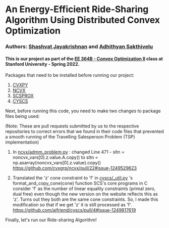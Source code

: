 # An Energy-Efficient Ride-Sharing Algorithm Using Distributed Convex Optimization
### Authors: [Shashvat Jayakrishnan](www.github.com/ShashvatJK) and [Adhithyan Sakthivelu](www.github.com/ThyanRevolter)
#### This is our project as part of the [EE 364B - Convex Optimization II](https://web.stanford.edu/class/ee364b/) class at Stanford University - Spring 2022.

Packages that need to be installed before running our project:
1. [CVXPY](https://github.com/cvxpy/cvxpy)
2. [NCVX](https://github.com/cvxgrp/ncvx)
3. [SCSPROX](https://github.com/bettbra/scsprox)
4. [CYSCS](https://github.com/ajfriend/cyscs)

Next, before running this code,  you need to make two changes to package files being used: 

(Note: These are pull requests submitted by us to the respective repositories to correct errors that we found in their code files that prevented a smooth running of the Travelling Salesperson Problem (TSP) implementation)

1. In [ncvx/admm_problem.py](https://github.com/cvxgrp/ncvx/blob/master/ncvx/admm_problem.py) : changed Line 471 -
    sltn = noncvx_vars[0].z.value.A.copy()
    to
    sltn = np.asarray(noncvx_vars[0].z.value).copy()
    https://github.com/cvxgrp/ncvx/pull/22#issue-1249529623
    
2. Translated the 'z' cone constraint to 'f' in [cyscs/_util.py](https://github.com/ajfriend/cyscs/blob/master/cyscs/_util.py) 's format_and_copy_cone(cone) function
   SCS's core programs in C consider 'f' as the number of linear equality constraints 
   (primal zero, dual free) even though the new version on the website reflects this 
   as 'z'. Turns out they both are the same cone constraints. So, I made this 
   modification so that if we get 'z' it is still processed as 'f'.
   https://github.com/ajfriend/cyscs/pull/4#issue-1249817619
   
Finally, let's run our Ride-sharing Algorithm!
